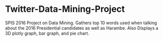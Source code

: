 # Twitter-Data-Mining-Project
SPIS 2016 Project on Data Mining. Gathers top 10 words used when talking about the 2016 Presidential candidates as well as Harambe. Also Displays a 3D plotly graph, bar graph, and pie chart.
